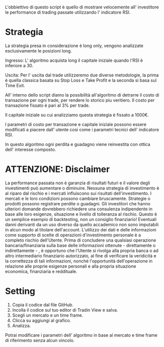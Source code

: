 L'obbiettivo di questo script è quello di mostrare velocemente all' investitore le performance di trading passate utilizzando l' indicatore RSI. 

# Strategia
La strategia presa in considerazione è long only, vengono analizzate esclusivamente le posizioni long. 

Ingresso: L' algoritmo acquista long il capitale iniziale quando l'RSI è inferiore a 30. 

Uscita: Per l' uscita dal trade utilizzeremo due diverse metodologie, la prima è quella classica basata su Stop Loss e Take Profit e la seconda si basa sul Time Exit. 

All' interno dello script diamo la possibilità all'algoritmo di detrarre il costo di transazione per ogni trade, per rendere lo storico piu veritiero. 
Il costo per transazione fissato è pari al 3% per trade. 

Il capitale iniziale su cui analizziamo questa strategia è fissato a 1000€. 

I parametri di costo per transazione e capitale iniziale possono essere modificati a piacere dall' utente cosi come i parametri tecnici dell' indicatore RSI.

In questo algoritmo ogni perdita e guadagno viene reinvestita con ottica dell' interesse composto.

# ATTENZIONE: Disclaimer 

La performance passata non è garanzia di risultati futuri e il valore degli investimenti può aumentare o diminuire. Nessuna strategia di investimento è al riparo dal rischio e i mercati influiscono sui risultati dell'investimento. I mercati e le loro condizioni possono cambiare bruscamente. Strategie o prodotti possono registrare perdite o guadagni. Gli investitori che hanno ulteriori domande dovrebbero richiedere una consulenza indipendente in base alle loro esigenze, situazione e livello di tolleranza al rischio. Questo è un semplice esempio di backtesting, non un consiglio finanziario! Eventuali danni derivanti da un uso diverso da quello accademico non sono imputabili in alcun modo al titolare dell'account.  L'utilizzo dei dati e delle informazioni come supporto di scelte di operazioni d'investimento personale è a completo rischio dell'Utente. Prima di concludere una qualsiasi operazione bancaria/finanziaria sulla base delle informazioni ottenute - direttamente o indirettamente - , è opportuno che l'Utente si rivolga alla propria banca o ad altro intermediario finanziario autorizzato, al fine di verificare la veridicità e la correttezza di tali informazioni, nonché l'opportunità dell'operazione in relazione alle proprie esigenze personali e alla propria situazione economica, finanziaria e reddituale.

# Setting 

1) Copia il codice dal file GitHub. 
2) Incolla il codice sul tuo editor di Tradin View e salva.
3) Scegli un mercato e un time frame. 
4) Clicca su aggiungi al grafico. 
5) Analizza. 

Potrai modificare i parametri dell' algoritmo in base al mercato e time frame di riferimento senza alcun vincolo. 

